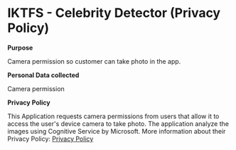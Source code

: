 # IKTFS - Celebrity Detector (Privacy Policy)


__Purpose__

Camera permission so customer can take photo in the app.

__Personal Data collected__

Camera permission

__Privacy Policy__

This Application requests camera permissions from users that allow it to access the user's device camera to take photo. The application analyze the images using Cognitive Service by Microsoft. More information about their Privacy Policy: [Privacy Policy](https://azure.microsoft.com/en-us/support/legal/cognitive-services-compliance-and-privacy/)
